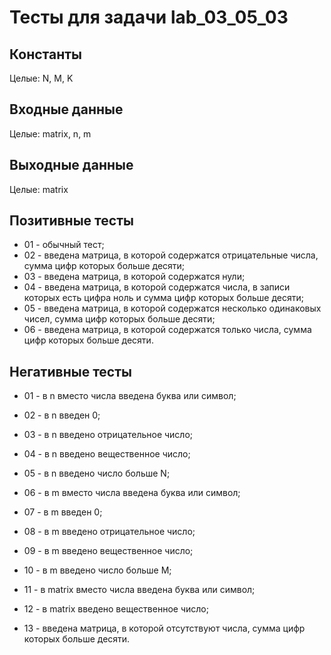 # Тесты для задачи lab_03_05_03

## Константы
Целые: N, M, K

## Входные данные
Целые: matrix, n, m

## Выходные данные
Целые: matrix

## Позитивные тесты
- 01 - обычный тест;
- 02 - введена матрица, в которой содержатся отрицательные числа, сумма цифр которых больше десяти;
- 03 - введена матрица, в которой содержатся нули;
- 04 - введена матрица, в которой содержатся числа, в записи которых есть цифра ноль и сумма цифр которых больше десяти;
- 05 - введена матрица, в которой содержатся несколько одинаковых чисел, сумма цифр которых больше десяти;
- 06 - введена матрица, в которой содержатся только числа, сумма цифр которых больше десяти.

## Негативные тесты
- 01 - в n вместо числа введена буква или символ;
- 02 - в n введен 0;
- 03 - в n введено отрицательное число;
- 04 - в n введено вещественное число;
- 05 - в n введено число больше N;

- 06 - в m вместо числа введена буква или символ;
- 07 - в m введен 0;
- 08 - в m введено отрицательное число;
- 09 - в m введено вещественное число;
- 10 - в m введено число больше M;

- 11 - в matrix вместо числа введена буква или символ;
- 12 - в matrix введено вещественное число;

- 13 - введена матрица, в которой отсутствуют числа, сумма цифр которых больше десяти.